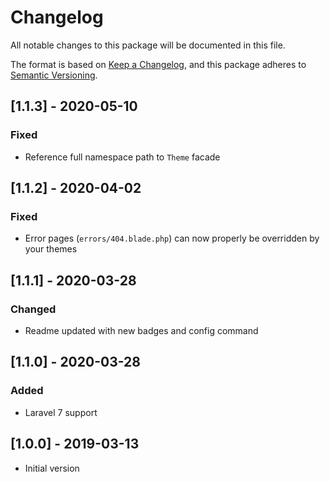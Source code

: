 # Changelog
All notable changes to this package will be documented in this file.

The format is based on [Keep a Changelog](https://keepachangelog.com/en/1.0.0/),
and this package adheres to [Semantic Versioning](https://semver.org/spec/v2.0.0.html).

## [1.1.3] - 2020-05-10
### Fixed
- Reference full namespace path to `Theme` facade

## [1.1.2] - 2020-04-02
### Fixed
- Error pages (`errors/404.blade.php`) can now properly be overridden by your themes

## [1.1.1] - 2020-03-28
### Changed
- Readme updated with new badges and config command

## [1.1.0] - 2020-03-28
### Added
- Laravel 7 support

## [1.0.0] - 2019-03-13
- Initial version
